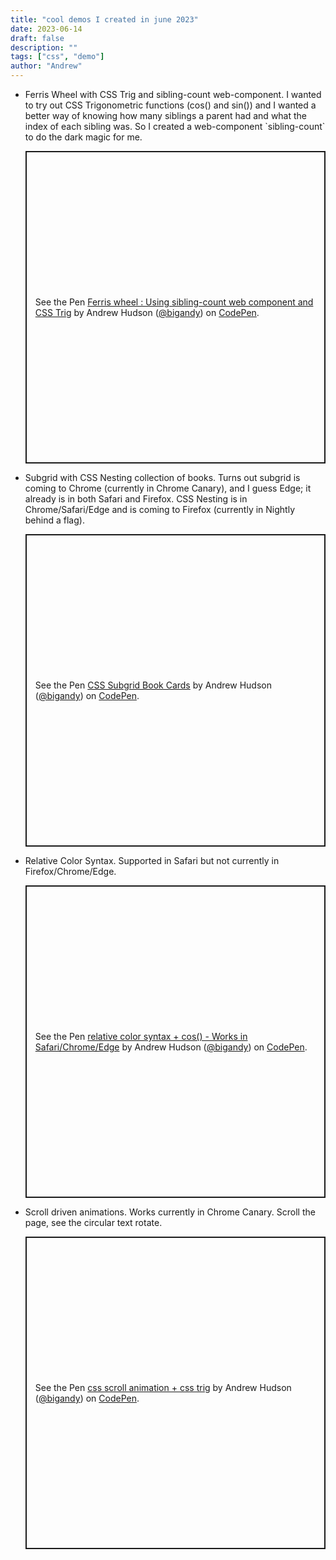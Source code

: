```yaml
---
title: "cool demos I created in june 2023"
date: 2023-06-14
draft: false
description: ""
tags: ["css", "demo"]
author: "Andrew"
---
```


<ul class="demos-list">
<li>Ferris Wheel with CSS Trig and sibling-count web-component. I wanted to try out CSS Trigonometric functions (cos() and sin()) and I wanted a better way of knowing how many siblings a parent had and what the index of each sibling was. So I created a web-component `sibling-count` to do the dark magic for me.
<p class="codepen" data-height="500" data-theme-id="dark" data-default-tab="result" data-slug-hash="OJovxRW"  data-user="bigandy" style="height: 500px; box-sizing: border-box; display: flex; align-items: center; justify-content: center; border: 2px solid; margin: 1em 0; padding: 1em;">
  <span>See the Pen <a href="https://codepen.io/bigandy/pen/OJovxRW">
  Ferris wheel : Using sibling-count web component and CSS Trig</a> by Andrew Hudson (<a href="https://codepen.io/bigandy">@bigandy</a>)
  on <a href="https://codepen.io">CodePen</a>.</span>
</p>
</li>
<li>Subgrid with CSS Nesting collection of books. Turns out subgrid is coming to Chrome (currently in Chrome Canary), and I guess Edge; it already is in both Safari and Firefox. CSS Nesting is in Chrome/Safari/Edge and is coming to Firefox (currently in Nightly behind a flag).
<p class="codepen" data-height="500" data-theme-id="dark" data-default-tab="result" data-slug-hash="rNQNJEZ" data-user="bigandy" style="height: 500px; box-sizing: border-box; display: flex; align-items: center; justify-content: center; border: 2px solid; margin: 1em 0; padding: 1em;">
  <span>See the Pen <a href="https://codepen.io/bigandy/pen/rNQNJEZ">
  CSS Subgrid Book Cards</a> by Andrew Hudson (<a href="https://codepen.io/bigandy">@bigandy</a>)
  on <a href="https://codepen.io">CodePen</a>.</span>
</p>

</li>
<li>
Relative Color Syntax. Supported in Safari but not currently in Firefox/Chrome/Edge.
<p class="codepen" data-height="500" data-default-tab="html,result" data-slug-hash="KKxYdRj" data-user="bigandy" style="height: 500px; box-sizing: border-box; display: flex; align-items: center; justify-content: center; border: 2px solid; margin: 1em 0; padding: 1em;">
  <span>See the Pen <a href="https://codepen.io/bigandy/pen/KKxYdRj">
  relative color syntax + cos() - Works in Safari/Chrome/Edge</a> by Andrew Hudson (<a href="https://codepen.io/bigandy">@bigandy</a>)
  on <a href="https://codepen.io">CodePen</a>.</span>
</p>
</li>

<li>
Scroll driven animations. Works currently in Chrome Canary. Scroll the page, see the circular text rotate.
<p class="codepen" data-height="500" data-theme-id="dark" data-default-tab="result" data-slug-hash="xxapgva" data-user="bigandy" style="height: 500px; box-sizing: border-box; display: flex; align-items: center; justify-content: center; border: 2px solid; margin: 1em 0; padding: 1em;">
  <span>See the Pen <a href="https://codepen.io/bigandy/pen/xxapgva">
  css scroll animation + css trig</a> by Andrew Hudson (<a href="https://codepen.io/bigandy">@bigandy</a>)
  on <a href="https://codepen.io">CodePen</a>.</span>
</p>
</ul>

<!-- Make sure this is only once here! -->
<script async src="https://cpwebassets.codepen.io/assets/embed/ei.js"></script>
<style>
    .demos-list {
        .cp_embed_wrapper {
            margin-block: 1rem;
        }
    }
</style>
